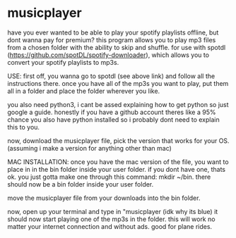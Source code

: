 # musicplayer
have you ever wanted to be able to play your spotify playlists offline, but dont wanna pay for premium? this program allows you to play mp3 files from a chosen folder with the ability to skip and shuffle.  for use with spotdl (https://github.com/spotDL/spotify-downloader), which allows you to convert your spotify playlists to mp3s.

USE:
first off, you wanna go to spotdl (see above link) and follow all the instructions there. once you have all of the mp3s you want to play, put them all in a folder and place the folder wherever you like. 

you also need python3, i cant be assed explaining how to get python so just google a guide. honestly if you have a github account theres like a 95% chance you also have python installed so i probably dont need to explain this to you.

now, download the musicplayer file, pick the version that works for your OS. (assuming i make a version for anything other than mac)

MAC INSTALLATION:
once you have the mac version of the file, you want to place in in the bin folder inside your user folder. if you dont have one, thats ok. you just gotta make one through this command: mkdir ~/bin. there should now be a bin folder inside your user folder.

move the musicplayer file from your downloads into the bin folder.

now, open up your terminal and type in "musicplayer <name of folder with mp3s> (idk why its blue)
it should now start playing one of the mp3s in the folder. 
this will work no matter your internet connection and without ads. good for plane rides.
